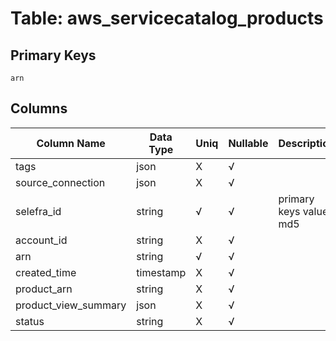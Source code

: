 # Table: aws_servicecatalog_products

## Primary Keys 

```
arn
```


## Columns 

|  Column Name   |  Data Type  | Uniq | Nullable | Description | 
|  ----  | ----  | ----  | ----  | ---- | 
| tags | json | X | √ |  | 
| source_connection | json | X | √ |  | 
| selefra_id | string | √ | √ | primary keys value md5 | 
| account_id | string | X | √ |  | 
| arn | string | √ | √ |  | 
| created_time | timestamp | X | √ |  | 
| product_arn | string | X | √ |  | 
| product_view_summary | json | X | √ |  | 
| status | string | X | √ |  | 


